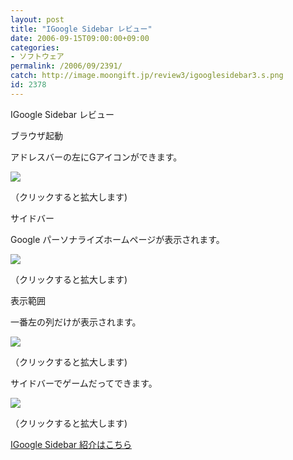 ```yaml
---
layout: post
title: "IGoogle Sidebar レビュー"
date: 2006-09-15T09:00:00+09:00
categories:
- ソフトウェア
permalink: /2006/09/2391/
catch: http://image.moongift.jp/review3/igooglesidebar3.s.png
id: 2378
---
```

IGoogle Sidebar レビュー  
<!--more-->

ブラウザ起動

  

アドレスバーの左にGアイコンができます。

  

[![](http://image.moongift.jp/review3/igooglesidebar1.s.png)](http://image.moongift.jp/review3/igooglesidebar1.png)  
  
（クリックすると拡大します)

  

サイドバー

  

Google パーソナライズホームページが表示されます。

  

[![](http://image.moongift.jp/review3/igooglesidebar2.s.png)](http://image.moongift.jp/review3/igooglesidebar2.png)  
  
（クリックすると拡大します)

  

表示範囲

  

一番左の列だけが表示されます。

  

[![](http://image.moongift.jp/review3/igooglesidebar3.s.png)](http://image.moongift.jp/review3/igooglesidebar3.png)  
  
（クリックすると拡大します)

  

サイドバーでゲームだってできます。

  

[![](http://image.moongift.jp/review3/igooglesidebar4.s.png)](http://image.moongift.jp/review3/igooglesidebar4.png)  
  
（クリックすると拡大します)

  

[IGoogle Sidebar 紹介はこちら](http://oss.moongift.jp/intro/i-2390.html)

